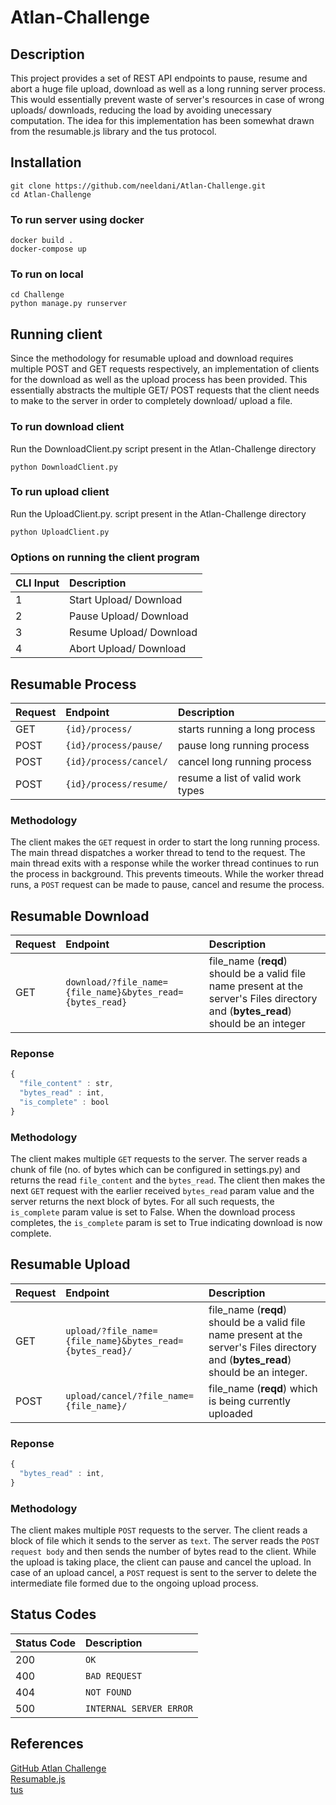 # Atlan-Challenge

## Description
This project provides a set of REST API endpoints to pause, resume and abort a huge file upload, download as well as a long running server process. This would essentially prevent waste of server's resources in case of wrong uploads/ downloads, reducing the load by avoiding unecessary computation. The idea for this implementation has been somewhat drawn from the resumable.js library and the tus protocol.

## Installation
```
git clone https://github.com/neeldani/Atlan-Challenge.git
cd Atlan-Challenge
```

### To run server using docker
``` 
docker build .
docker-compose up
```

### To run on local
```
cd Challenge
python manage.py runserver
```

## Running client
Since the methodology for resumable upload and download requires multiple POST and GET requests respectively, an implementation of clients for the download as well as the upload process has been provided. This essentially abstracts the multiple GET/ POST requests that the client needs to make to the server in order to completely download/ upload a file.

### To run download client
Run the DownloadClient.py script present in the Atlan-Challenge directory
```
python DownloadClient.py
```

### To run upload client
Run the UploadClient.py. script present in the Atlan-Challenge directory
```
python UploadClient.py
```
### Options on running the client program
| CLI Input | Description |
| :--- | :--- |
| 1 | Start Upload/ Download |
| 2 | Pause Upload/ Download |
| 3 | Resume Upload/ Download |
| 4 | Abort Upload/ Download |


## Resumable Process

Request | Endpoint      | Description                       |
|:-----------|:----------------------------------------------------------------|:----------------------------------|
|GET | `{id}/process/`        | starts running a long process |
|POST | `{id}/process/pause/` | pause long running process |
|POST | `{id}/process/cancel/` | cancel long running process |
|POST | `{id}/process/resume/` | resume a list of valid work types |

### Methodology
The client makes the `GET` request in order to start the long running process. The main thread dispatches a worker thread to tend to the request. The main thread exits with a response while the worker thread continues to run the process in background. This prevents timeouts. While the worker thread runs, a `POST` request can be made to pause, cancel and resume the process. 


## Resumable Download

Request | Endpoint                                                               | Description                       |
|:-----------|:------------------------------------------------------------------|:----------------------------------|
|GET | `download/?file_name={file_name}&bytes_read={bytes_read}` | file_name (**reqd**) should be a valid file name present at the server's Files directory and (**bytes_read**) should be an integer  |

### Reponse

```javascript
{
  "file_content" : str,
  "bytes_read" : int,
  "is_complete" : bool
}
```

### Methodology
The client makes multiple `GET` requests to the server. The server reads a chunk of file (no. of bytes which can be configured in settings.py) and returns the read `file_content` and the `bytes_read`. The client then makes the next `GET` request with the earlier received `bytes_read` param value and the server returns the next block of bytes. For all such requests, the `is_complete` param value is set to False. When the download process completes, the `is_complete` param is set to True indicating download is now complete.


## Resumable Upload

Request | Endpoint                                                               | Description                       |
|:-----------|:---------------------------------------------------------------------|:----------------------------------|
|GET | `upload/?file_name={file_name}&bytes_read={bytes_read}/` | file_name (**reqd**) should be a valid file name present at the server's Files directory and (**bytes_read**) should be an integer.  |
|POST | `upload/cancel/?file_name={file_name}/` | file_name (**reqd**) which is being currently uploaded  |

### Reponse

```javascript
{
  "bytes_read" : int,
}
```

### Methodology
The client makes multiple `POST` requests to the server. The client reads a block of file which it sends to the server as `text`. The server reads the `POST request body` and then sends the number of bytes read to the client. While the upload is taking place, the client can pause and cancel the upload. In case of an upload cancel, a `POST` request is sent to the server to delete the intermediate file formed due to the ongoing upload process.


## Status Codes
| Status Code | Description |
| :--- | :--- |
| 200 | `OK` |
| 400 | `BAD REQUEST` |
| 404 | `NOT FOUND` |
| 500 | `INTERNAL SERVER ERROR` |


## References
[GitHub Atlan Challenge](https://github.com/Manvityagi/Atlan-Challenge---Long-Running-Task-Manager)
</br>
[Resumable.js](http://resumablejs.com/)
</br>
[tus](https://github.com/tus/tusd)
